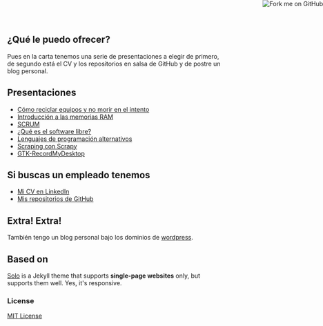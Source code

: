 ## ¿Qué le puedo ofrecer?

Pues en la carta tenemos una serie de presentaciones a elegir de primero, de segundo está el CV y los repositorios en salsa de GitHub y de postre un blog personal.

## Presentaciones
* [Cómo reciclar equipos y no morir en el intento](http://www.slideshare.net/seravb/cmo-reciclar-equipos-y-no-morir-en-el-intento)
* [Introducción a las memorias RAM](http://www.slideshare.net/seravb/memorias-ram)
* [SCRUM](http://www.slideshare.net/seravb/scrum-12877046)
* [¿Qué es el software libre?](http://www.slideshare.net/seravb/software-libre-10260035)
* [Lenguajes de programación alternativos](http://www.slideshare.net/seravb/lenguajes-programacionalternativos)
* [Scraping con Scrapy](http://www.slideshare.net/seravb/scraping)
* [GTK-RecordMyDesktop](http://www.slideshare.net/seravb/gtkrecordmydesktop)


## Si buscas un empleado tenemos
* [Mi CV en LinkedIn](http://es.linkedin.com/in/serafinvelezbarrera/)
* [Mis repositorios de GitHub](http://github.com/seravb)


## Extra! Extra!
También tengo un blog personal bajo los dominios de [wordpress](https://seravb.wordpress.com/).


## Based on
[Solo](http://chibicode.github.io/solo) is a Jekyll theme that supports **single-page websites** only, but supports them well. Yes, it's responsive.

### License
[MIT License](http://chibicode.mit-license.org/)

<a href="https://github.com/seravb/seravb.github.io"><img style="position: absolute; top: 0; right: 0; border: 0;" src="https://s3.amazonaws.com/github/ribbons/forkme_right_darkblue_121621.png" alt="Fork me on GitHub"></a>
